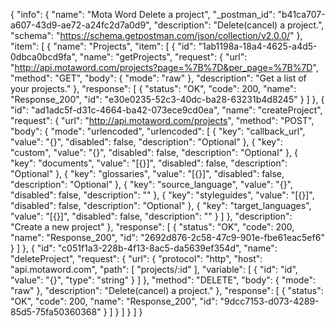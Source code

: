 {
  "info": {
    "name": "Mota Word Delete a project",
    "_postman_id": "b41ca707-a607-43d9-ae72-a24fc2d7a0d9",
    "description": "Delete(cancel) a project.",
    "schema": "https://schema.getpostman.com/json/collection/v2.0.0/"
  },
  "item": [
    {
      "name": "Projects",
      "item": [
        {
          "id": "1ab1198a-18a4-4625-a4d5-0dbca0bcd9fa",
          "name": "getProjects",
          "request": {
            "url": "http://api.motaword.com/projects?page=%7B%7D&per_page=%7B%7D",
            "method": "GET",
            "body": {
              "mode": "raw"
            },
            "description": "Get a list of your projects."
          },
          "response": [
            {
              "status": "OK",
              "code": 200,
              "name": "Response_200",
              "id": "e30e0235-52c3-40dc-ba28-63231b4d8245"
            }
          ]
        },
        {
          "id": "ad1adc5f-d31c-4664-ba42-073ece9cd0ea",
          "name": "createProject",
          "request": {
            "url": "http://api.motaword.com/projects",
            "method": "POST",
            "body": {
              "mode": "urlencoded",
              "urlencoded": [
                {
                  "key": "callback_url",
                  "value": "{}",
                  "disabled": false,
                  "description": "Optional"
                },
                {
                  "key": "custom",
                  "value": "{}",
                  "disabled": false,
                  "description": "Optional"
                },
                {
                  "key": "documents",
                  "value": "[{}]",
                  "disabled": false,
                  "description": "Optional"
                },
                {
                  "key": "glossaries",
                  "value": "[{}]",
                  "disabled": false,
                  "description": "Optional"
                },
                {
                  "key": "source_language",
                  "value": "{}",
                  "disabled": false,
                  "description": ""
                },
                {
                  "key": "styleguides",
                  "value": "[{}]",
                  "disabled": false,
                  "description": "Optional"
                },
                {
                  "key": "target_languages",
                  "value": "[{}]",
                  "disabled": false,
                  "description": ""
                }
              ]
            },
            "description": "Create a new project"
          },
          "response": [
            {
              "status": "OK",
              "code": 200,
              "name": "Response_200",
              "id": "2692d876-2c58-47c9-901e-fbe61eac5ef6"
            }
          ]
        },
        {
          "id": "c051f1a3-228b-4f13-8ac5-da5639ef354d",
          "name": "deleteProject",
          "request": {
            "url": {
              "protocol": "http",
              "host": "api.motaword.com",
              "path": [
                "projects/:id"
              ],
              "variable": [
                {
                  "id": "id",
                  "value": "{}",
                  "type": "string"
                }
              ]
            },
            "method": "DELETE",
            "body": {
              "mode": "raw"
            },
            "description": "Delete(cancel) a project."
          },
          "response": [
            {
              "status": "OK",
              "code": 200,
              "name": "Response_200",
              "id": "9dcc7153-d073-4289-85d5-75fa50360368"
            }
          ]
        }
      ]
    }
  ]
}